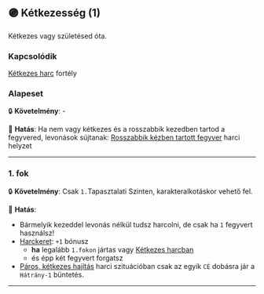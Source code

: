 ## 🟣 Kétkezesség (1)

Kétkezes vagy születésed óta.

### Kapcsolódik

[Kétkezes harc](ketkezes_harc.md) fortély

### Alapeset

🔒 **Követelmény**: -

🌟 **Hatás**: Ha nem vagy kétkezes és a rosszabbik kezedben tartod a fegyvered, levonások sújtanak: [Rosszabbik kézben tartott fegyver](../065_01_harci_helyzetek.md#rosszabbik-k%C3%A9zben-tartott-fegyver) harci helyzet

---
### 1. fok

🔒 **Követelmény**: Csak `1.`Tapasztalati Szinten, karakteralkotáskor vehető fel.

🌟 **Hatás**:
- Bármelyik kezeddel levonás nélkül tudsz harcolni, de csak ha `1` fegyvert használsz!
- [Harckeret](../063_04_tamadasok_szama_fegyverrel.md#harckeret): `+1` bónusz
  - **ha** legalább `1.fokon` jártas vagy [Kétkezes harcban](ketkezes_harc.md)
  - és épp két fegyvert forgatsz
- [Páros, kétkezes hajítás](../075_tavharc_taktikak.md#páros-kétkezes-hajítás) harci szituációban csak az egyik `CÉ` dobásra jár a `Hátrány-1` büntetés.

---

